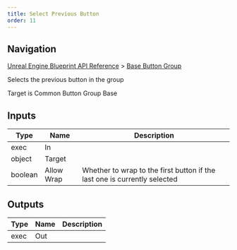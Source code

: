 ```yaml
---
title: Select Previous Button
order: 11
---
```

## Navigation

[Unreal Engine Blueprint API Reference](https://dev.epicgames.com/documentation/en-us/unreal-engine/BlueprintAPI) > [Base Button Group](https://dev.epicgames.com/documentation/en-us/unreal-engine/BlueprintAPI/BaseButtonGroup)

Selects the previous button in the group

Target is Common Button Group Base

## Inputs

| Type | Name | Description |
| --- | --- | --- |
| exec | In |  |
| object | Target |  |
| boolean | Allow Wrap | Whether to wrap to the first button if the last one is currently selected |

## Outputs

| Type | Name | Description |
| --- | --- | --- |
| exec | Out |  |
